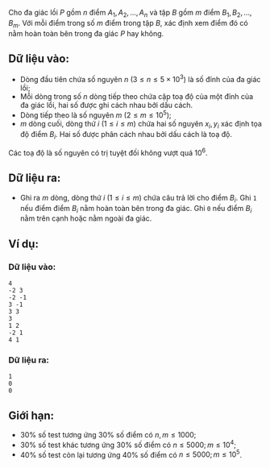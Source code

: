 <!--
**<center>Nguồn: Đề CHỌN ĐỘI TUYỂN HSG QUỐC GIA NĂM HỌC 2020 - 2021 - HƯNG YÊN</center>**
-->
Cho đa giác lồi $P$ gồm $n$ điểm $A_1,A_2,…,A_n$ và tập $B$ gồm $m$ điểm $B_1,B_2,…,B_m$. Với mỗi điểm trong số $m$ điểm trong tập $B$, xác định xem điểm đó có nằm hoàn toàn bên trong đa giác $P$ hay không.

## Dữ liệu vào:
- Dòng đầu tiên chứa số nguyên $n\ (3≤n≤5×10^3)$ là số đỉnh của đa giác lồi;
- Mỗi dòng trong số $n$ dòng tiếp theo chứa cặp toạ độ của một đỉnh của đa giác lồi, hai số được ghi cách nhau bởi dấu cách.
- Dòng tiếp theo là số nguyên $m\ (2≤m≤10^5)$;
- $m$ dòng cuối, dòng thứ $i\ (1≤i≤m)$ chứa hai số nguyên $x_i,y_i$ xác định tọa độ điểm $B_i$. Hai số được phân cách nhau bởi dấu cách là toạ độ.

Các toạ độ là số nguyên có trị tuyệt đối không vượt quá $10^6$.

## Dữ liệu ra:
- Ghi ra $m$ dòng, dòng thứ $i\ (1≤i≤m)$ chứa câu trả lời cho điểm $B_i$. Ghi `1` nếu điểm điểm $B_i$ nằm hoàn toàn bên trong đa giác. Ghi `0` nếu điểm $B_i$ nằm trên cạnh hoặc nằm ngoài đa giác.

## Ví dụ:
### Dữ liệu vào:
```
4
-2 3
-2 -1
3 -1
3 3
3
1 2
-2 1
4 1
```

### Dữ liệu ra:
```
1
0
0
```

## Giới hạn:
- $30\%$ số test tương ứng $30\%$ số điểm có $n,m≤1000$;
- $30\%$ số test khác tương ứng $30\%$ số điểm có $n≤5000; m≤10^4$;
- $40\%$ số test còn lại tương ứng $40\%$ số điểm có $n≤5000;m≤10^5$.